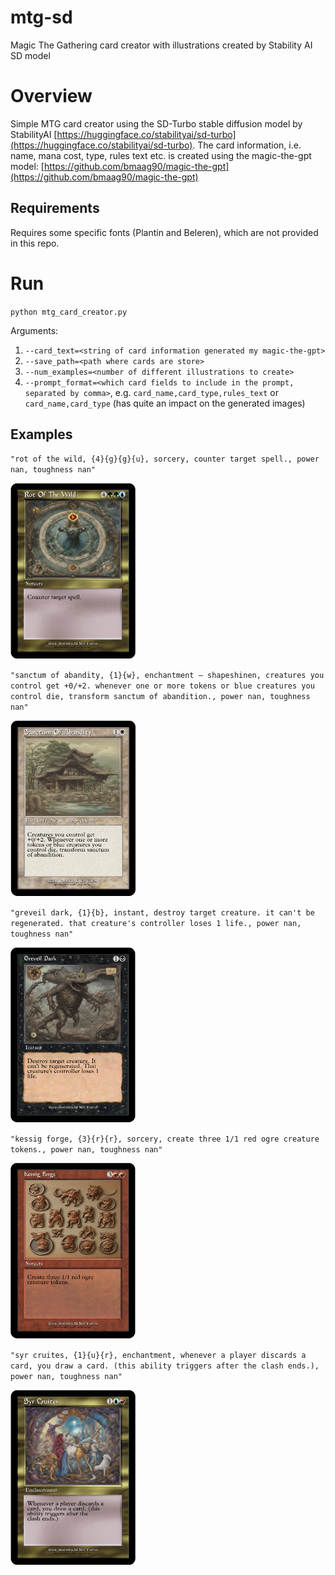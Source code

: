 # mtg-sd
Magic The Gathering card creator with illustrations created by Stability AI SD model

# Overview

Simple MTG card creator using the SD-Turbo stable diffusion model by StabilityAI [https://huggingface.co/stabilityai/sd-turbo](https://huggingface.co/stabilityai/sd-turbo).
The card information, i.e. name, mana cost, type, rules text etc. is created using the magic-the-gpt model: [https://github.com/bmaag90/magic-the-gpt](https://github.com/bmaag90/magic-the-gpt)

## Requirements

Requires some specific fonts (Plantin and Beleren), which are not provided in this repo.

# Run

`python mtg_card_creator.py`

Arguments:
1. `--card_text=<string of card information generated my magic-the-gpt>` 
2. `--save_path=<path where cards are store>`
3. `--num_examples=<number of different illustrations to create>` 
4. `--prompt_format=<which card fields to include in the prompt, separated by comma>`, e.g. `card_name,card_type,rules_text` or `card_name,card_type` (has quite an impact on the generated images)


## Examples

`"rot of the wild, {4}{g}{g}{u}, sorcery, counter target spell., power nan, toughness nan"`

<img src="./examples/rot_of_the_wild_0.png" alt="isolated" width="200"/>

`"sanctum of abandity, {1}{w}, enchantment — shapeshinen, creatures you control get +0/+2. whenever one or more tokens or blue creatures you control die, transform sanctum of abandition., power nan, toughness nan"`

<img src="./examples/sanctum_of_abandity_0.png" alt="isolated" width="200"/>

`"greveil dark, {1}{b}, instant, destroy target creature. it can't be regenerated. that creature's controller loses 1 life., power nan, toughness nan"`

<img src="./examples/greveil_dark_0.png" alt="isolated" width="200"/>

`"kessig forge, {3}{r}{r}, sorcery, create three 1/1 red ogre creature tokens., power nan, toughness nan"`

<img src="./examples/kessig_forge_0.png" alt="isolated" width="200"/>

`"syr cruites, {1}{u}{r}, enchantment, whenever a player discards a card, you draw a card. (this ability triggers after the clash ends.), power nan, toughness nan"`

<img src="./examples/syr_cruites_0.png" alt="isolated" width="200"/>